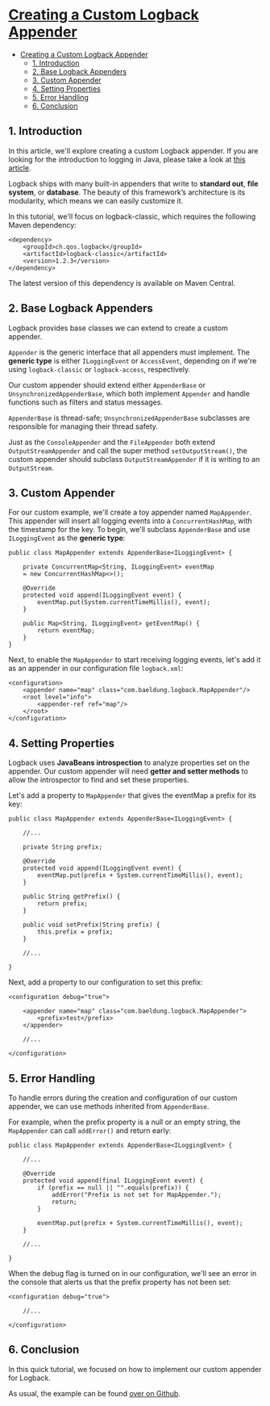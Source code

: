# [Creating a Custom Logback Appender](https://www.baeldung.com/custom-logback-appender)

- [Creating a Custom Logback Appender](#creating-a-custom-logback-appender)
  - [1. Introduction](#1-introduction)
  - [2. Base Logback Appenders](#2-base-logback-appenders)
  - [3. Custom Appender](#3-custom-appender)
  - [4. Setting Properties](#4-setting-properties)
  - [5. Error Handling](#5-error-handling)
  - [6. Conclusion](#6-conclusion)

## 1. Introduction

In this article, we'll explore creating a custom Logback appender. If you are looking for the introduction to logging in Java, please take a look at [this article](https://www.baeldung.com/java-logging-intro).

Logback ships with many built-in appenders that write to **standard out**, **file system**, or **database**. The beauty of this framework’s architecture is its modularity, which means we can easily customize it.

In this tutorial, we'll focus on logback-classic, which requires the following Maven dependency:

    <dependency>
        <groupId>ch.qos.logback</groupId>
        <artifactId>logback-classic</artifactId>
        <version>1.2.3</version>
    </dependency>

The latest version of this dependency is available on Maven Central.

## 2. Base Logback Appenders

Logback provides base classes we can extend to create a custom appender.

`Appender` is the generic interface that all appenders must implement. The **generic type** is either `ILoggingEvent` or `AccessEvent`, depending on if we're using `logback-classic` or `logback-access`, respectively.

Our custom appender should extend either `AppenderBase` or `UnsynchronizedAppenderBase`, which both implement `Appender` and handle functions such as filters and status messages.

`AppenderBase` is thread-safe; `UnsynchronizedAppenderBase` subclasses are responsible for managing their thread safety.

Just as the `ConsoleAppender` and the `FileAppender` both extend `OutputStreamAppender` and call the super method `setOutputStream()`, the custom appender should subclass `OutputStreamAppender` if it is writing to an `OutputStream`.

## 3. Custom Appender

For our custom example, we'll create a toy appender named `MapAppender`. This appender will insert all logging events into a `ConcurrentHashMap`, with the timestamp for the key. To begin, we'll subclass `AppenderBase` and use `ILoggingEvent` as the **generic type**:

    public class MapAppender extends AppenderBase<ILoggingEvent> {
    
        private ConcurrentMap<String, ILoggingEvent> eventMap 
        = new ConcurrentHashMap<>();
    
        @Override
        protected void append(ILoggingEvent event) {
            eventMap.put(System.currentTimeMillis(), event);
        }
        
        public Map<String, ILoggingEvent> getEventMap() {
            return eventMap;
        }
    }

Next, to enable the `MapAppender` to start receiving logging events, let's add it as an appender in our configuration file `logback.xml`:

    <configuration>
        <appender name="map" class="com.baeldung.logback.MapAppender"/>
        <root level="info">
            <appender-ref ref="map"/>
        </root>
    </configuration>

## 4. Setting Properties

Logback uses **JavaBeans introspection** to analyze properties set on the appender. Our custom appender will need **getter and setter methods** to allow the introspector to find and set these properties.

Let's add a property to `MapAppender` that gives the eventMap a prefix for its key:

    public class MapAppender extends AppenderBase<ILoggingEvent> {
    
        //...
    
        private String prefix;
    
        @Override
        protected void append(ILoggingEvent event) {
            eventMap.put(prefix + System.currentTimeMillis(), event);
        }
    
        public String getPrefix() {
            return prefix;
        }
    
        public void setPrefix(String prefix) {
            this.prefix = prefix;
        }
    
        //...
    
    }

Next, add a property to our configuration to set this prefix:

    <configuration debug="true">
    
        <appender name="map" class="com.baeldung.logback.MapAppender">
            <prefix>test</prefix>
        </appender>
    
        //...
    
    </configuration>

## 5. Error Handling

To handle errors during the creation and configuration of our custom appender, we can use methods inherited from `AppenderBase`.

For example, when the prefix property is a null or an empty string, the `MapAppender` can call `addError()` and return early:

    public class MapAppender extends AppenderBase<ILoggingEvent> {
    
        //...
    
        @Override
        protected void append(final ILoggingEvent event) {
            if (prefix == null || "".equals(prefix)) {
                addError("Prefix is not set for MapAppender.");
                return;
            }
    
            eventMap.put(prefix + System.currentTimeMillis(), event);
        }
    
        //...
    
    }

When the debug flag is turned on in our configuration, we'll see an error in the console that alerts us that the prefix property has not been set:

    <configuration debug="true">
    
        //...
    
    </configuration>

## 6. Conclusion

In this quick tutorial, we focused on how to implement our custom appender for Logback.

As usual, the example can be found [over on Github](https://github.com/eugenp/tutorials/tree/master/logging-modules/logback).
